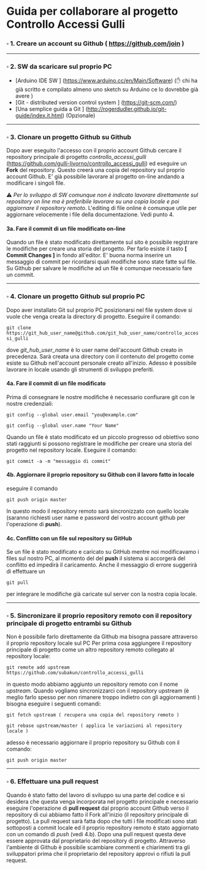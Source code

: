 # Guida per collaborare al progetto Controllo Accessi Gulli

### :white_small_square: 1. Creare un account su  Github ( https://github.com/join )
___
### :white_small_square: 2. SW da scaricare sul proprio PC

- [Arduino IDE SW ] (https://www.arduino.cc/en/Main/Software) (:raised_hand: chi ha già scritto e compilato almeno uno sketch su Arduino ce lo dovrebbe già avere )
- [Git - distributed version control system ] (https://git-scm.com/)
- [Una semplice guida a Git ] (http://rogerdudler.github.io/git-guide/index.it.html) (Opzionale)

___

### :white_small_square: 3.  Clonare un progetto Github su Github
Dopo aver eseguito l'accesso con il proprio account Github cercare il repository principale di progetto *controllo_accessi_gulli* (https://github.com/gulli-livorno/controllo_accessi_gulli) ed eseguire un **Fork** del repository.
Questo creerà una copia del repository sul proprio account Github. E' già possibile lavorare al progetto on-line andando a modificare i singoli file.

:warning: *Per lo sviluppo di SW comunque non è indicato lavorare direttamente sul repository on line ma è preferibile lavorare su una copia locale e poi aggiornare il repository remoto*. L'editing di file online è comunque utile per aggiornare velocemente i file della documentazione. Vedi punto 4.

####  3a. Fare il **commit** di un file modificato on-line
Quando un file è stato modificato direttamente sul sito è possibile registrare le modifiche per creare una storia del progetto. Per farlo esiste il tasto **[ Commit Changes ]** in fondo all'editor. E' buona norma inserire un messaggio di commit per ricordarsi quali modifiche sono state fatte sul file. Su Github per salvare le modifiche ad un file è comunque necessario fare un commit.

___

### :white_small_square: 4. Clonare un progetto Github sul proprio PC
Dopo aver installato Git sul proprio PC posizionarsi nel file system dove si vuole che venga creata la directory di progetto.
Eseguire il comando: 

 `git clone https://git_hub_user_name@github.com/git_hub_user_name/controllo_accessi_gulli`
 
 dove *git_hub_user_name* è lo user name dell'account Github creato in precedenza.
Sarà creata una directory con il contenuto del progetto come esiste su Github nell'account personale creato all'inizio. Adesso è possibile lavorare in locale usando gli strumenti di sviluppo preferiti.
####    4a. Fare il commit di un file modificato
Prima di consegnare le nostre modifiche è necessario confiurare git con le nostre credenziali:

`git config --global user.email "you@example.com"`

`git config --global user.name "Your Name"`

Quando un file è stato modificato ed un piccolo progresso od obiettivo sono stati raggiunti si possono registrare le modifiche per creare una storia del progetto nel repository locale. Eseguire il comando:

`git commit -a -m "messaggio di commit"`

####    4b. Aggiornare il proprio repository su Github con il lavoro fatto in locale
eseguire il comando 

`git push origin master`

In questo modo il repository remoto sarà sincronizzato con quello locale (saranno richiesti user name e password del vostro account github per l'operazione di **push**).

####    4c. Conflitto con un file sul repository su GitHub
Se un file è stato modificato e caricato su GitHub mentre noi modificavamo i files sul nostro PC, al momento del del **push** il sistema si accorgerà del conflitto ed impedirà il caricamento. Anche il messaggio di errore suggerirà di effettuare un

`git pull`

per integrare le modifiche già caricate sul server con la nostra copia locale.

___

### :white_small_square: 5. Sincronizare il proprio repository remoto con il repository principale di progetto entrambi su Github
Non è possibile farlo direttamente da Github ma bisogna passare attraverso il proprio repository locale sul PC
Per prima cosa aggiungere il repository principale di progetto come un altro repository remoto collegato al repository locale:

`git remote add upstream https://github.com/subakun/controllo_accessi_gulli` 

in questo modo abbiamo aggiunto un repository remoto con il nome *upstream*. Quando vogliamo sincronizzarci con il repository upstream (è meglio farlo spesso per non rimanere troppo indietro con gli aggiornamenti ) bisogna eseguire i seguenti comandi:

`git fetch upstream ( recupera una copia del repository remoto )`

`git rebase upstream/master ( applica le variazioni al repository locale )`

adesso è necessario aggiornare il proprio repository su Github  con il comando:

`git push origin master`

___

### :white_small_square: 6. Effettuare una pull request
Quando è stato fatto del lavoro di sviluppo su una parte del codice e si desidera che questa venga  incorporata nel progetto principale e necessario eseguire l'operazione di **pull request** dal proprio account Github verso il repository di cui abbiamo fatto il Fork all'inizio (il repository principale di progetto). La pull request sarà fatta dopo che tutti i file modificati sono stati sottoposti a commit locale ed il proprio repository remoto è stato aggiornato con un comando di *push* (vedi 4.b). Dopo una pull request questa deve essere approvata dal proprietario del repository di progetto. Attraverso l'ambiente di Github è possibile scambiare  commenti e chiarimenti tra gli sviluppatori prima che il proprietario del repository approvi o rifiuti la pull request.

